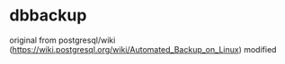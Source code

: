 # dbbackup

original from postgresql/wiki (https://wiki.postgresql.org/wiki/Automated_Backup_on_Linux)
modified
